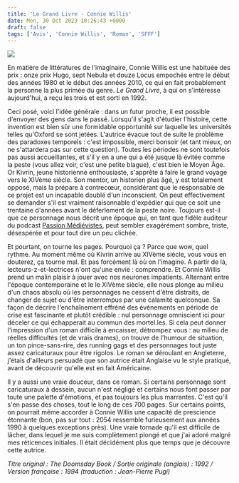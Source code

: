 ```yaml
---
title: 'Le Grand Livre - Connie Willis'
date: Mon, 30 Oct 2023 10:26:43 +0000
draft: false
tags: ['Avis', 'Connie Willis', 'Roman', 'SFFF']
---
```


![](https://carnetslunaires.wordpress.com/wp-content/uploads/2023/10/le-grand-livre.jpg?w=400)

En matière de littératures de l'imaginaire, Connie Willis est une habituée des prix : onze prix Hugo, sept Nebula et douze Locus empochés entre le début des années 1980 et le début des années 2010, ce qui en fait probablement la personne la plus primée du genre. _Le Grand Livre_, à qui on s'intéresse aujourd'hui, a reçu les trois et est sorti en 1992.

Ceci posé, voici l'idée générale : dans un futur proche, il est possible d'envoyer des gens dans le passé. Lorsqu'il s'agit d'étudier l'histoire, cette invention est bien sûr une formidable opportunité sur laquelle les universités telles qu'Oxford se sont jetées. L'autrice évacue tout de suite le problème des paradoxes temporels : c'est impossible, merci bonsoir (et tant mieux, on ne s'attardera pas sur cette question). Toutes les périodes ne sont toutefois pas aussi accueillantes, et s'il y en a une qui a été jusque là évitée comme la peste (vous allez voir, c'est une petite blague), c'est bien le Moyen Âge. Or Kivrin, jeune historienne enthousiaste, s'apprête à faire le grand voyage vers le XIVème siècle. Son mentor, un historien plus âgé, y est totalement opposé, mais la prépare à contrecœur, considérant que le responsable de ce projet est un incapable doublé d'un inconscient. On peut effectivement se demander s'il est vraiment raisonnable d'expédier qui que ce soit une trentaine d'années avant le déferlement de la peste noire. Toujours est-il que ce personnage nous décrit une époque qui, en tant que fidèle auditeur du podcast [Passion Médiévistes](https://passionmedievistes.fr/), peut sembler exagérément sombre, triste, désespérée et pour tout dire un peu clichée.

Et pourtant, on tourne les pages. Pourquoi ça ? Parce que wow, quel rythme. Au moment même où Kivrin arrive au XIVème siècle, vous vous en douterez, ça tourne mal. Et pas forcément là où on l'imagine. A partir de là, lecteurs-z-et-lectrices n'ont qu'une envie : comprendre. Et Connie Willis prend un malin plaisir à jouer avec nos neurones impatients. Alternant entre l'époque contemporaine et le le XIVème siècle, elle nous plonge au milieu d'un chaos absolu où les personnages ne cessent d'être distraits, de changer de sujet ou d'être interrompus par une calamité quelconque. Sa façon de décrire l'enchaînement effréné des événements en période de crise est fascinante et plutôt crédible : nul personnage omniscient ici pour déceler ce qui échapperait au commun des mortel.les. Si cela peut donner l'impression d'un roman difficile à encaisser, détrompez vous : au milieu de réelles difficultés (et de vrais drames), on trouve de l'humour de situation, un ton pince-sans-rire, des running gags et des personnages tout juste assez caricaturaux pour être rigolos. Le roman se déroulant en Angleterre, j'étais d'ailleurs persuadé que son autrice était Anglaise vu le style pratiqué, avant de découvrir qu'elle est en fait Américaine.

Il y a aussi une vraie douceur, dans ce roman. Si certains personnage sont caricaturaux à dessein, aucun n'est négligé et certains nous font passer par toute une palette d'émotions, et pas toujours les plus marrantes. C'est qu'il s'en passe des choses, tout le long de ces 700 pages. Sur certains points, on pourrait même accorder à Connie Willis une capacité de prescience étonnante (bon, pas sur tout : 2054 ressemble furieusement aux années 1990 à quelques exceptions près). Une vraie tornade qu'il est difficile de lâcher, dans lequel je me suis complètement plongé et que j'ai adoré malgré mes réticences initiales. Il était décidément plus que temps que je découvre cette autrice.

_Titre original : The Doomsday Book / Sortie originale (anglais) : 1992 / Version française : 1994 (traduction : Jean-Pierre Pugi)_